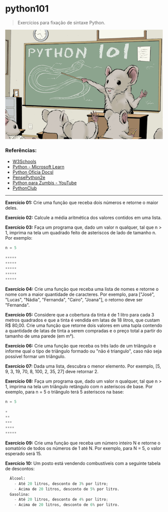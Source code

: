 # python101

> Exercícios para fixação de sintaxe Python.

<p align=center>
  <img src="./assets/python.png">
</p>

### Referências:
- [W3Schools](https://www.w3schools.com/python/)
- [Python - Microsoft Learn](https://docs.microsoft.com/pt-br/learn/paths/python-language/)
- [Python Oficia Docsl](https://docs.python.org/pt-br/3/tutorial/index.html)
- [PensePython2e](https://penseallen.github.io/PensePython2e/01-jornada.html)
- [Python para Zumbis - YouTube](https://www.youtube.com/c/PythonparaZumbis/playlists)
- [PythonClub](http://pythonclub.com.br/)

<hr>

**Exercício 01:** Crie uma função que receba dois números e retorne o maior deles.

**Exercício 02:** Calcule a média aritmética dos valores contidos em uma lista.

**Exercício 03:** Faça um programa que, dado um valor n qualquer, tal que n > 1, imprima na tela um quadrado feito de asteriscos de lado de tamanho n. Por exemplo:
```python
n = 5

*****
*****
*****
*****
*****
```

**Exercício 04:** Crie uma função que receba uma lista de nomes e retorne o nome com a maior quantidade de caracteres. Por exemplo, para ["José", "Lucas", "Nádia", "Fernanda", "Cairo", "Joana"], o retorno deve ser "Fernanda".

**Exercício 05:** Considere que a cobertura da tinta é de 1 litro para cada 3 metros quadrados e que a tinta é vendida em latas de 18 litros, que custam R$ 80,00. Crie uma função que retorne dois valores em uma tupla contendo a quantidade de latas de tinta a serem compradas e o preço total a partir do tamanho de uma parede (em m²).

**Exercício 06:** Crie uma função que receba os três lado de um triângulo e informe qual o tipo de triângulo formado ou "não é triangulo", caso não seja possível formar um triângulo.

**Exercício 07:** Dada uma lista, descubra o menor elemento. Por exemplo, [5, 9, 3, 19, 70, 8, 100, 2, 35, 27] deve retornar 2.

**Exercício 08:** Faça um programa que, dado um valor n qualquer, tal que n > 1, imprima na tela um triângulo retângulo com n asteriscos de base. Por exemplo, para n = 5 o triângulo terá 5 asteriscos na base:
```python
n = 5

*
**
***
****
*****
```

**Exercício 09:** Crie uma função que receba um número inteiro N e retorne o somatório de todos os números de 1 até N. Por exemplo, para N = 5, o valor esperado será 15.


**Exercício 10:** Um posto está vendendo combustíveis com a seguinte tabela de descontos:
```python
  Álcool:
    - Até 20 litros, desconto de 3% por litro;
    - Acima de 20 litros, desconto de 5% por litro.
  Gasolina:
    - Até 20 litros, desconto de 4% por litro;
    - Acima de 20 litros, desconto de 6% por litro.
```
